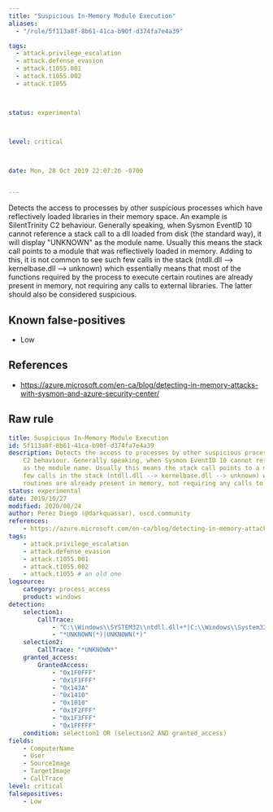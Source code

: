 ```yaml
---
title: "Suspicious In-Memory Module Execution"
aliases:
  - "/rule/5f113a8f-8b61-41ca-b90f-d374fa7e4a39"

tags:
  - attack.privilege_escalation
  - attack.defense_evasion
  - attack.t1055.001
  - attack.t1055.002
  - attack.t1055



status: experimental



level: critical



date: Mon, 28 Oct 2019 22:07:26 -0700


---
```


Detects the access to processes by other suspicious processes which have reflectively loaded libraries in their memory space. An example is SilentTrinity C2 behaviour. Generally speaking, when Sysmon EventID 10 cannot reference a stack call to a dll loaded from disk (the standard way), it will display "UNKNOWN" as the module name. Usually this means the stack call points to a module that was reflectively loaded in memory. Adding to this, it is not common to see such few calls in the stack (ntdll.dll --> kernelbase.dll --> unknown) which essentially means that most of the functions required by the process to execute certain routines are already present in memory, not requiring any calls to external libraries. The latter should also be considered suspicious.

<!--more-->


## Known false-positives

* Low



## References

* https://azure.microsoft.com/en-ca/blog/detecting-in-memory-attacks-with-sysmon-and-azure-security-center/


## Raw rule
```yaml
title: Suspicious In-Memory Module Execution
id: 5f113a8f-8b61-41ca-b90f-d374fa7e4a39
description: Detects the access to processes by other suspicious processes which have reflectively loaded libraries in their memory space. An example is SilentTrinity
    C2 behaviour. Generally speaking, when Sysmon EventID 10 cannot reference a stack call to a dll loaded from disk (the standard way), it will display "UNKNOWN"
    as the module name. Usually this means the stack call points to a module that was reflectively loaded in memory. Adding to this, it is not common to see such
    few calls in the stack (ntdll.dll --> kernelbase.dll --> unknown) which essentially means that most of the functions required by the process to execute certain
    routines are already present in memory, not requiring any calls to external libraries. The latter should also be considered suspicious.
status: experimental
date: 2019/10/27
modified: 2020/08/24
author: Perez Diego (@darkquassar), oscd.community
references:
    - https://azure.microsoft.com/en-ca/blog/detecting-in-memory-attacks-with-sysmon-and-azure-security-center/
tags:
    - attack.privilege_escalation
    - attack.defense_evasion
    - attack.t1055.001
    - attack.t1055.002
    - attack.t1055 # an old one
logsource:
    category: process_access
    product: windows
detection:
    selection1: 
        CallTrace: 
            - "C:\\Windows\\SYSTEM32\\ntdll.dll+*|C:\\Windows\\System32\\KERNELBASE.dll+*|UNKNOWN(*)"
            - "*UNKNOWN(*)|UNKNOWN(*)"
    selection2: 
        CallTrace: "*UNKNOWN*"
    granted_access:
        GrantedAccess:
            - "0x1F0FFF"
            - "0x1F1FFF"
            - "0x143A"
            - "0x1410"
            - "0x1010"
            - "0x1F2FFF"
            - "0x1F3FFF"
            - "0x1FFFFF"
    condition: selection1 OR (selection2 AND granted_access)
fields:
    - ComputerName
    - User
    - SourceImage
    - TargetImage
    - CallTrace
level: critical
falsepositives:
    - Low

```

